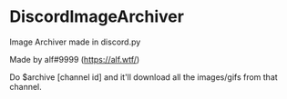 # DiscordImageArchiver
Image Archiver made in discord.py

Made by alf#9999 (https://alf.wtf/)

Do $archive [channel id] and it'll download all the images/gifs from that channel.
